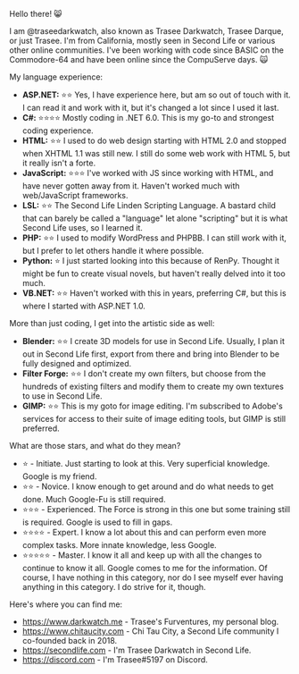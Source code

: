 Hello there! 😸

I am @traseedarkwatch, also known as Trasee Darkwatch, Trasee Darque, or just Trasee. I'm from California, mostly seen in Second Life or various other online communities. I've been working with code since BASIC on the Commodore-64 and have been online since the CompuServe days. 🙀

My language experience:
- **ASP.NET:** ⭐⭐ Yes, I have experience here, but am so out of touch with it. I can read it and work with it, but it's changed a lot since I used it last.
- **C#:** ⭐⭐⭐⭐ Mostly coding in .NET 6.0. This is my go-to and strongest coding experience.
- **HTML:** ⭐⭐ I used to do web design starting with HTML 2.0 and stopped when XHTML 1.1 was still new. I still do some web work with HTML 5, but it really isn't a forte.
- **JavaScript:** ⭐⭐⭐ I've worked with JS since working with HTML, and have never gotten away from it. Haven't worked much with web/JavaScript frameworks.
- **LSL:** ⭐⭐ The Second Life Linden Scripting Language. A bastard child that can barely be called a "language" let alone "scripting" but it is what Second Life uses, so I learned it.
- **PHP:** ⭐⭐ I used to modify WordPress and PHPBB. I can still work with it, but I prefer to let others handle it where possible.
- **Python:** ⭐ I just started looking into this because of RenPy. Thought it might be fun to create visual novels, but haven't really delved into it too much.
- **VB.NET:** ⭐⭐ Haven't worked with this in years, preferring C#, but this is where I started with ASP.NET 1.0.

More than just coding, I get into the artistic side as well:
- **Blender:** ⭐⭐ I create 3D models for use in Second Life. Usually, I plan it out in Second Life first, export from there and bring into Blender to be fully designed and optimized.
- **Filter Forge:** ⭐⭐ I don't create my own filters, but choose from the hundreds of existing filters and modify them to create my own textures to use in Second Life.
- **GIMP:** ⭐⭐ This is my goto for image editing. I'm subscribed to Adobe's services for access to their suite of image editing tools, but GIMP is still preferred.

What are those stars, and what do they mean?
- ⭐ - Initiate. Just starting to look at this. Very superficial knowledge. Google is my friend.
- ⭐⭐ - Novice. I know enough to get around and do what needs to get done. Much Google-Fu is still required.
- ⭐⭐⭐ - Experienced. The Force is strong in this one but some training still is required. Google is used to fill in gaps.
- ⭐⭐⭐⭐ - Expert. I know a lot about this and can perform even more complex tasks. More innate knowledge, less Google.
- ⭐⭐⭐⭐⭐ - Master. I know it all and keep up with all the changes to continue to know it all. Google comes to me for the information. Of course, I have nothing in this category, nor do I see myself ever having anything in this category. I do strive for it, though.

Here's where you can find me:
- https://www.darkwatch.me - Trasee's Furventures, my personal blog.
- https://www.chitaucity.com - Chi Tau City, a Second Life community I co-founded back in 2018.
- https://secondlife.com - I'm Trasee Darkwatch in Second Life.
- https://discord.com - I'm Trasee#5197 on Discord.
